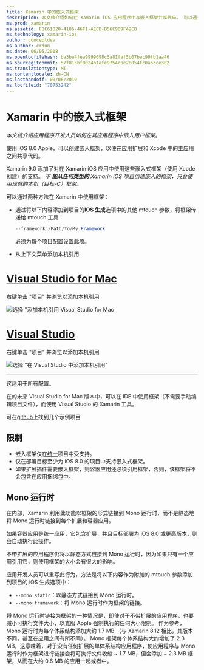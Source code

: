 ```yaml
---
title: Xamarin 中的嵌入式框架
description: 本文档介绍如何在 Xamarin iOS 应用程序中与嵌入框架共享代码。 可以通过 mtouch 工具或本机引用完成此操作。
ms.prod: xamarin
ms.assetid: F8C61020-4106-46F1-AECB-B56C909F42CB
ms.technology: xamarin-ios
author: conceptdev
ms.author: crdun
ms.date: 06/05/2018
ms.openlocfilehash: ba3be4fea9999698c5a81faf5b07bec99fb1aa46
ms.sourcegitcommit: 57f815bf0024b1afe9754c0e28054fc0a53ce302
ms.translationtype: MT
ms.contentlocale: zh-CN
ms.lasthandoff: 09/06/2019
ms.locfileid: "70753242"
---
```

# <a name="embedded-frameworks-in-xamarinios"></a>Xamarin 中的嵌入式框架

_本文档介绍应用程序开发人员如何在其应用程序中嵌入用户框架。_

使用 iOS 8.0 Apple，可以创建嵌入框架，以便在应用扩展和 Xcode 中的主应用之间共享代码。

Xamarin 9.0 添加了对在 Xamarin iOS 应用中使用这些嵌入式框架（使用 Xcode 创建）的支持。 *不 **能从任何类型的** Xamarin iOS 项目创建嵌入的框架，只会使用现有的本机（目标-C）框架。*

可以通过两种方法在 Xamarin 中使用框架：

- 通过将以下内容添加到项目的**IOS 生成**选项中的其他 mtouch 参数，将框架传递给 mtouch 工具：

  ```csharp
  --framework:/Path/To/My.Framework
  ```

  必须为每个项目配置设置此项。

- 从上下文菜单添加本机引用

# <a name="visual-studio-for-mactabmacos"></a>[Visual Studio for Mac](#tab/macos)

右键单击 "项目" 并浏览以添加本机引用

![](embedded-frameworks-images/xam-native-refs.png "选择 \"添加本机引用 Visual Studio for Mac")

# <a name="visual-studiotabwindows"></a>[Visual Studio](#tab/windows)

右键单击 "项目" 并浏览以添加本机引用

![](embedded-frameworks-images/vs-native-refs.png "选择 \"在 Visual Studio 中添加本机引用\"")

-----

  这适用于所有配置。

在的未来 Visual Studio for Mac 版本中，可以在 IDE 中使用框架（不需要手动编辑项目文件），而使用 Visual Studio 的 Xamarin 工具。

可在[github](https://github.com/rolfbjarne/embedded-frameworks)上找到几个示例项目

## <a name="limitations"></a>限制

- 嵌入框架仅在[统一](~/cross-platform/macios/unified/index.md)项目中受支持。
- 仅在部署目标至少为 iOS 8.0 的项目中支持嵌入式框架。
- 如果扩展插件需要嵌入框架，则容器应用还必须引用框架，否则，该框架将不会包含在应用捆绑包中。

## <a name="the-mono-runtime"></a>Mono 运行时

在内部，Xamarin 利用此功能以框架的形式链接到 Mono 运行时，而不是静态地将 Mono 运行时链接到每个扩展和容器应用。

如果容器应用是统一应用，它包含扩展，并且目标部署为 iOS 8.0 或更高版本，则会自动执行此操作。

不带扩展的应用程序仍将以静态方式链接到 Mono 运行时，因为如果只有一个应用引用它，则使用框架的大小会有很大的影响。

应用开发人员可以重写此行为，方法是将以下内容作为附加的 mtouch 参数添加到项目的 iOS 生成选项中：

- `--mono:static`：以静态方式链接到 Mono 运行时。
- `--mono:framework`：将 Mono 运行时作为框架的链接。

将 Mono 运行时链接为框架的一种情况是，即使对于不带扩展的应用程序，也要减小可执行文件大小，以克服 Apple 强制执行的任何大小限制。 作为参考，Mono 运行时为每个体系结构添加大约 1.7 MB （与 Xamarin 8.12 相比，其版本不同，甚至在应用之间有所不同）。 Mono 框架每个体系结构大约增加了 2.3 MB，这意味着，对于没有任何扩展的单体系结构应用程序，使应用程序与 Mono 运行时作为框架进行链接会将可执行文件收缩 ~ 1.7 MB，但会添加 ~ 2.3 MB 框架，从而在大约 0.6 MB 的应用一起或者中。

